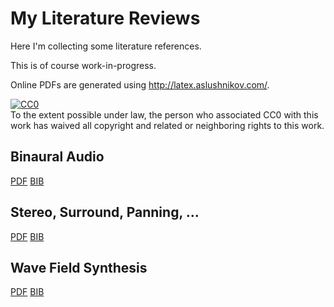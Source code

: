 My Literature Reviews
=====================

Here I'm collecting some literature references.

This is of course work-in-progress.

Online PDFs are generated using http://latex.aslushnikov.com/.

<p xmlns:dct="http://purl.org/dc/terms/">
  <a rel="license"
     href="http://creativecommons.org/publicdomain/zero/1.0/">
    <img src="http://i.creativecommons.org/p/zero/1.0/80x15.png" style="border-style: none;" alt="CC0" />
  </a>
  <br />
  To the extent possible under law,
  <span rel="dct:publisher" resource="[_:publisher]">the person who associated CC0</span>
  with this work has waived all copyright and related or neighboring
  rights to this work.
</p>

Binaural Audio
--------------

[PDF](http://latex.aslushnikov.com/compile?git=https://github.com/mgeier/literature-review&target=binaural_audio/binaural_audio.tex&download=mgeier_binaural_audio.pdf)
[BIB](https://raw.github.com/mgeier/literature-review/master/binaural_audio/binaural_audio.bib)

Stereo, Surround, Panning, ...
------------------------------

[PDF](http://latex.aslushnikov.com/compile?git=https://github.com/mgeier/literature-review&target=panning/panning.tex&download=mgeier_panning.pdf)
[BIB](https://raw.github.com/mgeier/literature-review/master/panning/panning.bib)

Wave Field Synthesis
--------------------

[PDF](http://latex.aslushnikov.com/compile?git=https://github.com/mgeier/literature-review&target=wfs/wfs.tex&download=mgeier_wfs.pdf)
[BIB](https://raw.github.com/mgeier/literature-review/master/wfs/wfs.bib)
